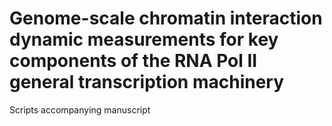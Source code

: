 # Genome-scale chromatin interaction dynamic measurements for key components of the RNA Pol II general transcription machinery
Scripts accompanying manuscript
